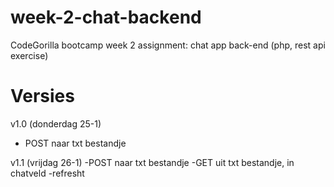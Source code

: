# week-2-chat-backend
CodeGorilla bootcamp week 2 assignment: chat app back-end (php, rest api exercise)

# Versies
v1.0 (donderdag 25-1)
  - POST naar txt bestandje
  
v1.1 (vrijdag 26-1)
  -POST naar txt bestandje
  -GET uit txt bestandje, in chatveld
  -refresht
